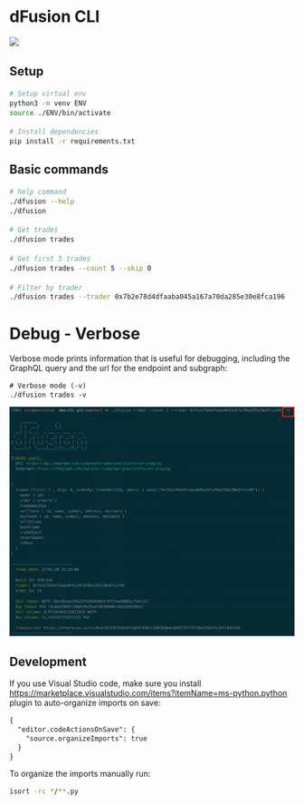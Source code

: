 # dFusion CLI

![](docs/CLI-demo.gif)

## Setup

```bash
# Setup virtual env
python3 -m venv ENV
source ./ENV/bin/activate

# Install dependencies
pip install -r requirements.txt
```

## Basic commands

```bash
# help command
./dfusion --help
./dfusion

# Get trades
./dfusion trades

# Get first 5 trades
./dfusion trades --count 5 --skip 0

# Filter by trader
./dfusion trades --trader 0x7b2e78d4dfaaba045a167a70da285e30e8fca196
```

# Debug - Verbose

Verbose mode prints information that is useful for debugging, including the GraphQL query and the url for the endpoint and subgraph:

```
# Verbose mode (-v)
./dfusion trades -v
```

![](docs/CLI-verbose.png)

## Development

If you use Visual Studio code, make sure you install https://marketplace.visualstudio.com/items?itemName=ms-python.python plugin to auto-organize imports on save:

```
{
  "editor.codeActionsOnSave": {
    "source.organizeImports": true
  }
}
```

To organize the imports manually run:

```bash
isort -rc */**.py
```
